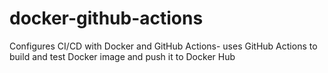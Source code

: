 # docker-github-actions
Configures CI/CD with Docker and GitHub Actions- uses GitHub Actions to build and test Docker image and push it to Docker Hub
